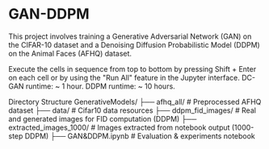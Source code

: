 # GAN-DDPM
This project involves training a Generative Adversarial Network (GAN) on the CIFAR-10 dataset and a Denoising Diffusion Probabilistic Model (DDPM) on the Animal Faces (AFHQ) dataset.

Execute the cells in sequence from top to bottom by pressing Shift + Enter on each cell or by using the "Run All" feature in the Jupyter interface.
DC-GAN runtime: ~ 1 hour.
DDPM runtime: ~ 10 hours.

Directory Structure
GenerativeModels/
├── afhq_all/               # Preprocessed AFHQ dataset
├── data/                   # Cifar10 data resources
├── ddpm_fid_images/        # Real and generated images for FID computation (DDPM)
├── extracted_images_1000/  # Images extracted from notebook output (1000-step DDPM)
├── GAN&DDPM.ipynb  # Evaluation & experiments notebook

